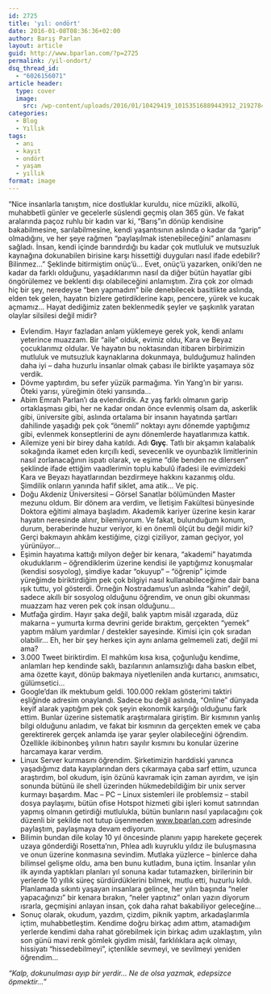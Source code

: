 ```yaml
---
id: 2725
title: 'yıl: ondört'
date: 2016-01-08T08:36:36+02:00
author: Barış Parlan
layout: article
guid: http://www.bparlan.com/?p=2725
permalink: /yil-ondort/
dsq_thread_id:
  - "6026156071"
article header:
  type: cover
  image:
    src: /wp-content/uploads/2016/01/10429419_10153516889443912_2192784586720318845_n.jpg
categories:
  - Blog
  - Yıllık
tags:
  - anı
  - kayıt
  - ondört
  - yaşam
  - yıllık
format: image
---
```


&#8220;Nice insanlarla tanıştım, nice dostluklar kuruldu, nice müzikli, alkollü, muhabbetli günler ve gecelerle süslendi geçmiş olan 365 gün. Ve fakat aralarında paçoz ruhlu bir kadın var ki, &#8220;Barış&#8221;ın dönüp kendisine bakabilmesine, sarılabilmesine, kendi yaşantısının aslında o kadar da &#8220;garip&#8221; olmadığını, ve her şeye rağmen &#8220;paylaşılmak istenebileceğini&#8221; anlamasını sağladı. İnsan, kendi içinde barındırdığı bu kadar çok mutluluk ve mutsuzluk kaynağına dokunabilen birisine karşı hissettiği duyguları nasıl ifade edebilir? Bilinmez&#8230;&#8221; Şeklinde bitirmiştim onüç&#8217;ü&#8230; Evet, onüç&#8217;ü yazarken, oniki&#8217;den ne kadar da farklı olduğunu, yaşadıklarımın nasıl da diğer bütün hayatlar gibi öngörülemez ve beklenti dışı olabileceğini anlamıştım. Zira çok zor olmadı hiç bir şey, neredeyse &#8220;ben yapmadım&#8221; bile denebilecek basitlikte aslında, elden tek gelen, hayatın bizlere getirdiklerine kapı, pencere, yürek ve kucak açmamız&#8230; Hayat dediğimiz zaten beklenmedik şeyler ve şaşkınlık yaratan olaylar silsilesi değil midir?

  * Evlendim. Hayır fazladan anlam yüklemeye gerek yok, kendi anlamı yeterince muazzam. Bir &#8220;aile&#8221; olduk, evimiz oldu, Kara ve Beyaz çocuklarımız oldular. Ve hayatın bu noktasından itibaren birbirimizin mutluluk ve mutsuzluk kaynaklarına dokunmaya, bulduğumuz halinden daha iyi &#8211; daha huzurlu insanlar olmak çabası ile birlikte yaşamaya söz verdik.
  * Dövme yaptırdım, bu sefer yüzük parmağıma. Yin Yang&#8217;ın bir yarısı. Öteki yarısı, yüreğimin öteki yarısında&#8230;
  * Abim Emrah Parlan&#8217;ı da evlendirdik. Az yaş farklı olmanın garip ortaklaşması gibi, her ne kadar ondan önce evlenmiş olsam da, askerlik gibi, üniversite gibi, aslında ortalama bir insanın hayatında şartları dahilinde yaşadığı pek çok &#8220;önemli&#8221; noktayı aynı dönemde yaptığımız gibi, evlenmek konseptlerini de aynı dönemlerde hayatlarımıza kattık.
  * Ailemize yeni bir birey daha katıldı. Adı **Gıyç**. Tatlı bir akşamın kalabalık sokağında ikamet eden kırçıllı kedi, sevecenlik ve oyunbazlık limitlerinin nasıl zorlanacağının ispatı olarak, ve eşime &#8220;dile benden ne dilersen&#8221; şeklinde ifade ettiğim vaadlerimin toplu kabulû ifadesi ile evimizdeki Kara ve Beyazı hayatlarından bezdirmeye hakkını kazanmış oldu. Şimdilik onların yanında hafif siklet, ama atik&#8230; Ve piç.
  * Doğu Akdeniz Üniversitesi &#8211; Görsel Sanatlar bölümünden Master mezunu oldum. Bir dönem ara verdim, ve İletişim Fakültesi bünyesinde Doktora eğitimi almaya başladım. Akademik kariyer üzerine kesin karar hayatın neresinde alınır, bilemiyorum. Ve fakat, bulunduğum konum, durum, beraberinde huzur veriyor, ki en önemli ölçüt bu değil midir ki? Gerçi bakmayın ahkâm kestiğime, çizgi çiziliyor, zaman geçiyor, yol yürünüyor&#8230;
  * Eşimin hayatıma kattığı milyon değer bir kenara, &#8220;akademi&#8221; hayatımda okuduklarım &#8211; öğrendiklerim üzerine kendisi ile yaptığımız konuşmalar (kendisi sosyolog), şimdiye kadar &#8220;okuyup&#8221; &#8211; &#8220;öğrenip&#8221; içimde yüreğimde biriktirdiğim pek çok bilgiyi nasıl kullanabileceğime dair bana ışık tuttu, yol gösterdi. Örneğin Nostradamus&#8217;un aslında &#8220;kahin&#8221; değil, sadece akıllı bir sosyolog olduğunu öğrendim, ve onun gibi okunması muazzam haz veren pek çok insan olduğunu&#8230;
  * Mutfağa girdim. Hayır şaka değil, balık yaptım misâl ızgarada, düz makarna &#8211; yumurta kırma devrini geride bıraktım, gerçekten &#8220;yemek&#8221; yaptım mâlum yardımlar / destekler sayesinde. Kimisi için çok sıradan olabilir&#8230; Eh, her bir şey herkes için aynı anlama gelmemeli zati, değil mi ama?
  * 3.000 Tweet biriktirdim. El mahkûm kısa kısa, çoğunluğu kendime, anlamları hep kendinde saklı, bazılarının anlamsızlığı daha baskın elbet, ama özette kayıt, dönüp bakmaya niyetlenilen anda kurtarıcı, anımsatıcı, gülümsetici&#8230;
  * Google&#8217;dan ilk mektubum geldi. 100.000 reklam gösterimi taktiri eşliğinde adresim onaylandı. Sadece bu değil aslında, &#8220;Online&#8221; dünyada keyif alarak yaptığım pek çok şeyin ekonomik karşılığı olduğunu fark ettim. Bunlar üzerine sistematik araştırmalara giriştim. Bir kısmının yanlış bilgi olduğunu anladım, ve fakat bir kısmının da gerçekten emek ve çaba gerektirerek gerçek anlamda işe yarar şeyler olabileceğini öğrendim. Özellikle ikibinonbeş yılının hatırı sayılır kısmını bu konular üzerine harcamaya karar verdim.
  * Linux Server kurmasını öğrendim. Şirketimizin harddiski yanınca yaşadığımız data kayıplarından ders çıkarmaya çaba sarf ettim, uzunca araştırdım, bol okudum, işin özünü kavramak için zaman ayırdım, ve işin sonunda bütünü ile shell üzerinden hükmedebildiğim bir unix server kurmayı başardım. Mac &#8211; PC &#8211; Linux sistemleri ile problemsiz &#8211; stabil dosya paylaşımı, bütün ofise Hotspot hizmeti gibi işleri komut satırından yapmış olmanın getirdiği mutlulukla, bütün bunların nasıl yapılacağını çok düzenli bir şekilde not tutup üşenmeden <a href="http://www.bparlan.com/" target="_blank" rel="nofollow">www.bparlan.com</a> adresinde paylaştım, paylaşmaya devam ediyorum.
  * Bilimin bundan dile kolay 10 yıl öncesinde planını yapıp harekete geçerek uzaya gönderdiği Rosetta&#8217;nın, Phlea adlı kuyruklu yıldız ile buluşmasına ve onun üzerine konmasına sevindim. Mutlaka yüzlerce &#8211; binlerce daha bilimsel gelişme oldu, ama ben bunu kutladım, buna içtim. İnsanlar yılın ilk ayında yaptıkları planları yıl sonuna kadar tutamazken, birilerinin bir yerlerde 10 yıllık süreç sürdürdüklerini bilmek, mutlu etti, huzurlu kıldı. Planlamada sıkıntı yaşayan insanlara gelince, her yılın başında &#8220;neler yapacağınızı&#8221; bir kenara bırakın, &#8220;neler yaptınız&#8221; onları yazın diyorum ısrarla, geçmişini anlayan insan, çok daha rahat bakabiliyor geleceğine&#8230;
  * Sonuç olarak, okudum, yazdım, çizdim, piknik yaptım, arkadaşlarımla içtim, muhabbetleştim. Kendime doğru birkaç adım attım, atamadığım yerlerde kendimi daha rahat görebilmek için birkaç adım uzaklaştım, yılın son günü mavi renk gömlek giydim misâl, farklılıklara açık olmayı, hissiyatı &#8220;hissedebilmeyi&#8221;, içtenlikle sevmeyi, ve sevilmeyi yeniden öğrendim&#8230;

_&#8220;Kalp, dokunulması ayıp bir yerdir&#8230; Ne de olsa yazmak, edepsizce öpmektir&#8230;&#8221;_
